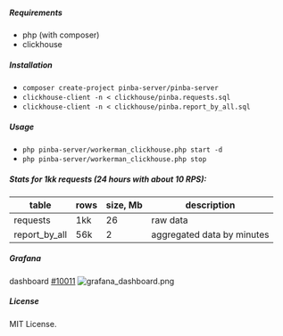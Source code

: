 ##### Requirements
- php (with composer)
- clickhouse

##### Installation

- `composer create-project pinba-server/pinba-server`
- `clickhouse-client -n < clickhouse/pinba.requests.sql`
- `clickhouse-client -n < clickhouse/pinba.report_by_all.sql`

##### Usage

- `php pinba-server/workerman_clickhouse.php start -d`
- `php pinba-server/workerman_clickhouse.php stop`

##### Stats for 1kk requests (24 hours with about 10 RPS):

|table|rows|size, Mb|description|
|---|---|---|---|
|requests|1kk|26|raw data|
|report_by_all|56k|2|aggregated data by minutes|

##### Grafana
dashboard [#10011](https://grafana.com/dashboards/10011)
![grafana_dashboard.png](https://raw.githubusercontent.com/pinba-server/pinba-server/master/grafana_dashboard.png)

##### License
MIT License.
